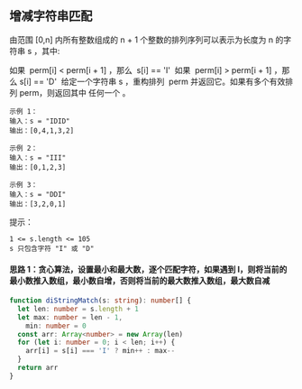 ## 增减字符串匹配

由范围 [0,n] 内所有整数组成的 n + 1 个整数的排列序列可以表示为长度为 n 的字符串 s ，其中:

如果  perm[i] < perm[i + 1] ，那么  s[i] == 'I' 
如果  perm[i] > perm[i + 1] ，那么 s[i] == 'D' 
给定一个字符串 s ，重构排列  perm 并返回它。如果有多个有效排列 perm，则返回其中 任何一个 。

```
示例 1：
输入：s = "IDID"
输出：[0,4,1,3,2]

示例 2：
输入：s = "III"
输出：[0,1,2,3]

示例 3：
输入：s = "DDI"
输出：[3,2,0,1]
```

提示：

```
1 <= s.length <= 105
s 只包含字符 "I" 或 "D"
```

#### 思路 1：贪心算法，设置最小和最大数，逐个匹配字符，如果遇到 I，则将当前的最小数推入数组，最小数自增，否则将当前的最大数推入数组，最大数自减

```typescript
function diStringMatch(s: string): number[] {
  let len: number = s.length + 1
  let max: number = len - 1,
    min: number = 0
  const arr: Array<number> = new Array(len)
  for (let i: number = 0; i < len; i++) {
    arr[i] = s[i] === 'I' ? min++ : max--
  }
  return arr
}
```
